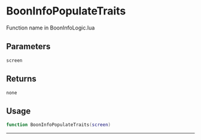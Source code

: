 # BoonInfoPopulateTraits
Function name in BoonInfoLogic.lua
## Parameters
`screen`
## Returns
`none`
## Usage
```lua
function BoonInfoPopulateTraits(screen)
```
---
